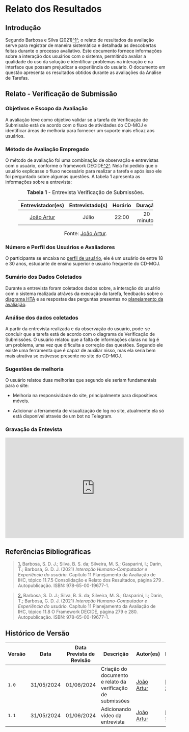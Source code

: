 # Relato dos Resultados

## <a>Introdução</a>

Segundo Barbosa e Silva (2021)<a id="anchor_1" href="#REF1">^1^</a>, o relato de resultados da avaliação serve para registrar de maneira sistemática e detalhada as descobertas feitas durante o processo avaliativo. Este documento fornece informações sobre a interação dos usuários com o sistema, permitindo avaliar a qualidade do uso da solução e identificar problemas na interação e na interface que possam prejudicar a experiência do usuário. O documento em questão apresenta os resultados obtidos durante as avaliações da Análise de Tarefas.

## <a>Relato - Verificação de Submissão</a>

### <a>Objetivos e Escopo da Avaliação</a>

A avaliação teve como objetivo validar se a tarefa de Verificação de Submissão está de acordo com o fluxo de atividades do CD-MOJ e identificar áreas de melhoria para fornecer um suporte mais eficaz aos usuários.

### <a>Método de Avaliação Empregado</a>
O método de avaliação foi uma combinação de observação e entrevistas com o usuário, conforme o framework DECIDE<a id="anchor_2" href="#REF2">^2^</a>. Nela foi pedido que o usuário explicasse o fluxo necessário para realizar a tarefa e após isso ele foi perguntado sobre algumas questões. A tabela 1 apresenta as informações sobre a entrevista:

<center>

<figure markdown>
<font size="3"><b>Tabela 1</b> - Entrevista Verificação de Submissões.</font>

| Entrevistador(es) | Entrevistado(s) | Horário | Duração  | Data    |    Local     |
| :----------------: | :-------------: | :---------------: | :------------: | :--------: | :----------: |
|  [João Artur](https://github.com/joao-artl)  |   Júlio    |  22:00 | 20 minutos | 30/05/2023 | Microsoft Teams |

<font size="3">Fonte: [João Artur](https://github.com/joao-artl).</font>

</center>

### <a>Número e Perfil dos Usuários e Avaliadores</a>

O participante se encaixa no [perfil de usuário](https://interacao-humano-computador.github.io/2024.1-CD-MOJ/analise-de-requisitos/perfildeUsuario/), ele é um usuário de entre 18 e 30 anos, estudante de ensino superior e usuário frequente do CD-MOJ.

### <a>Sumário dos Dados Coletados</a>

Durante a entrevista foram coletados dados sobre, a interação do usuário com o sistema realizada atráves da execução da tarefa, feedbacks sobre o [diagrama HTA](https://interacao-humano-computador.github.io/2024.1-CD-MOJ/analise-de-requisitos/analise-de-tarefas/analiseHierarquicaTarefa/#3-verificacao-de-submissoes) e as respostas das perguntas presentes no [planejamento da avaliação](https://interacao-humano-computador.github.io/2024.1-CD-MOJ/design-avaliacao-desenvolvimento/nivel1/analiseTarefas/planejamentoAvaliacao/).

### <a> Análise dos dados coletados </a>

A partir da entrevista realizada e da observação do usuário, pode-se concluir que a tarefa está de acordo com o diagrama de Verificação de Submissões. O usuário relatou que a falta de informações claras no log é um problema, uma vez que dificulta a correção das questões. Segundo ele existe uma ferramenta que é capaz de auxiliar nisso, mas ela seria bem mais atrativa se estivesse presente no site do CD-MOJ.

### <a> Sugestões de melhoria </a>

O usuário relatou duas melhorias que segundo ele seriam fundamentais para o site:

- Melhoria na responsividade do site, principalmente para dispositivos móveis.

- Adicionar a ferramenta de visualização de log no site, atualmente ela só está disponível através de um bot no Telegram.

### <a>Gravação da Entevista</a>

<iframe width="560" height="315" src="https://www.youtube.com/embed/WKScpNRTWAo?si=8d1ZoV2LW9JVQZ1i" title="Relato - Verificação de Submissão" frameborder="0" allow="accelerometer; autoplay; clipboard-write; encrypted-media; gyroscope; picture-in-picture; web-share" referrerpolicy="strict-origin-when-cross-origin" allowfullscreen></iframe>

## <a>Referências Bibliográficas</a>

> <a id="REF1" href="#anchor_1">1.</a> Barbosa, S. D. J.; Silva, B. S. da; Silveira, M. S.; Gasparini, I.; Darin, T.; Barbosa, G. D. J. (2021) *Interação Humano-Computador e Experiência do usuário.* Capítulo 11 Planejamento da Avaliação de IHC, tópico 11.7.5 Consolidação e Relato dos Resultados, página 279 . Autopublicação. ISBN: 978-65-00-19677-1.

> <a id="REF2" href="#anchor_2">2.</a> Barbosa, S. D. J.; Silva, B. S. da; Silveira, M. S.; Gasparini, I.; Darin, T.; Barbosa, G. D. J. (2021) *Interação Humano-Computador e Experiência do usuário.* Capítulo 11 Planejamento da Avaliação de IHC, tópico 11.8 O Framework DECIDE, página 279 e 280. Autopublicação. ISBN: 978-65-00-19677-1.

## <a>Histórico de Versão</a>

| Versão| Data | Data Prevista de Revisão| Descrição  | Autor(es)  | Revisor(es) |
| ------- | ------ | ------ | ------- | -------- | -------- |
| `1.0` | 31/05/2024 | 01/06/2024 | Criação do documento e relato da verificação de submissões| [João Artur](https://github.com/joao-artl)|[Diego Sousa](https://github.com/DiegoSousaLeite)|
| `1.1` | 31/05/2024 | 01/06/2024 | Adicionando vídeo da entrevista| [João Artur](https://github.com/joao-artl)|[Diego Sousa](https://github.com/DiegoSousaLeite)|